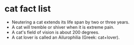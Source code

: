 # cat fact list

- Neutering a cat extends its life span by two or three years.
- A cat will tremble or shiver when it is extreme pain.
- A cat's field of vision is about 200 degrees.
- A cat lover is called an Ailurophilia (Greek: cat+lover).
